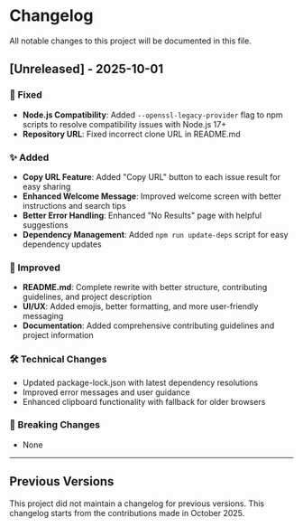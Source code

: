 # Changelog

All notable changes to this project will be documented in this file.

## [Unreleased] - 2025-10-01

### 🔧 Fixed
- **Node.js Compatibility**: Added `--openssl-legacy-provider` flag to npm scripts to resolve compatibility issues with Node.js 17+
- **Repository URL**: Fixed incorrect clone URL in README.md

### ✨ Added
- **Copy URL Feature**: Added "Copy URL" button to each issue result for easy sharing
- **Enhanced Welcome Message**: Improved welcome screen with better instructions and search tips
- **Better Error Handling**: Enhanced "No Results" page with helpful suggestions
- **Dependency Management**: Added `npm run update-deps` script for easy dependency updates

### 📝 Improved
- **README.md**: Complete rewrite with better structure, contributing guidelines, and project description
- **UI/UX**: Added emojis, better formatting, and more user-friendly messaging
- **Documentation**: Added comprehensive contributing guidelines and project information

### 🛠️ Technical Changes
- Updated package-lock.json with latest dependency resolutions
- Improved error messages and user guidance
- Enhanced clipboard functionality with fallback for older browsers

### 🎯 Breaking Changes
- None

---

## Previous Versions
This project did not maintain a changelog for previous versions. This changelog starts from the contributions made in October 2025.